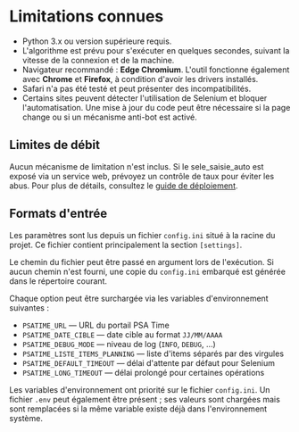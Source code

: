 # Limitations connues

- Python 3.x ou version supérieure requis.
- L'algorithme est prévu pour s'exécuter en quelques secondes, suivant la
  vitesse de la connexion et de la machine.
- Navigateur recommandé : **Edge Chromium**. L'outil fonctionne également avec
  **Chrome** et **Firefox**, à condition d'avoir les drivers installés.
- Safari n'a pas été testé et peut présenter des incompatibilités.
- Certains sites peuvent détecter l'utilisation de Selenium et bloquer
  l'automatisation. Une mise à jour du code peut être nécessaire si la page
  change ou si un mécanisme anti-bot est activé.



## Limites de débit

Aucun mécanisme de limitation n'est inclus. Si le sele_saisie_auto est exposé via un
service web, prévoyez un contrôle de taux pour éviter les abus.
Pour plus de détails, consultez le [guide de déploiement](../guides/deployment.md).

## Formats d'entrée

Les paramètres sont lus depuis un fichier `config.ini` situé à la racine du
projet. Ce fichier contient principalement la section `[settings]`.

Le chemin du fichier peut être passé en argument lors de l'exécution. Si aucun
chemin n'est fourni, une copie du `config.ini` embarqué est générée dans le
répertoire courant.

Chaque option peut être surchargée via les variables d'environnement
suivantes :

- `PSATIME_URL` — URL du portail PSA Time
- `PSATIME_DATE_CIBLE` — date cible au format `JJ/MM/AAAA`
- `PSATIME_DEBUG_MODE` — niveau de log (`INFO`, `DEBUG`, …)
- `PSATIME_LISTE_ITEMS_PLANNING` — liste d'items séparés par des virgules
- `PSATIME_DEFAULT_TIMEOUT` — délai d'attente par défaut pour Selenium
- `PSATIME_LONG_TIMEOUT` — délai prolongé pour certaines opérations

Les variables d'environnement ont priorité sur le fichier `config.ini`.
Un fichier `.env` peut également être présent ; ses valeurs sont chargées mais
sont remplacées si la même variable existe déjà dans l'environnement système.
